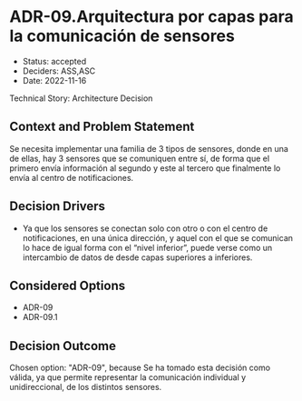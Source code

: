 # ADR-09.Arquitectura por capas para la comunicación de sensores

* Status: accepted
* Deciders: ASS,ASC
* Date: 2022-11-16

Technical Story: Architecture Decision

## Context and Problem Statement

Se necesita implementar una familia de 3 tipos de sensores, donde en una de ellas, hay 3 sensores que se comuniquen entre sí, de forma que el primero envía información al segundo y este al tercero que finalmente lo envía al centro de notificaciones.

## Decision Drivers

* Ya que los sensores se conectan solo con otro o con el centro de notificaciones, en una única dirección, y aquel con el que se comunican lo hace de igual forma con el “nivel inferior”, puede verse como un intercambio de datos de desde capas superiores a inferiores.

## Considered Options

* ADR-09
* ADR-09.1

## Decision Outcome

Chosen option: "ADR-09", because Se ha tomado esta decisión como válida, ya que permite representar la comunicación individual y unidireccional, de los distintos sensores.
